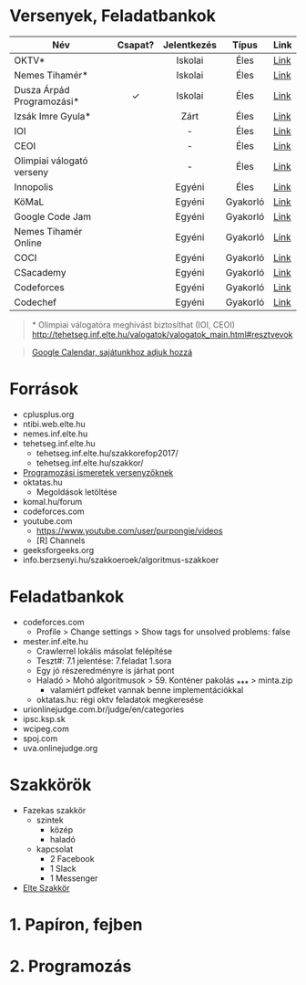 # Versenyek, Feladatbankok
| Név | Csapat? | Jelentkezés | Típus | Link |
| ---			| :-: | :-: | :-: | ---			|
| OKTV*						|   | Iskolai	| Éles		| [Link](https://www.oktatas.hu/kozneveles/tanulmanyi_versenyek/oktv_kereteben/aktualis_versenyidoszak) |
| Nemes Tihamér*			|   | Iskolai	| Éles		| [Link](http://nemes.inf.elte.hu/) |
| Dusza Árpád Programozási*	| ✓ | Iskolai	| Éles		| [Link](https://isze.hu/dusza-arpad-orszagos-programozoi-emlekverseny/) |
| Izsák Imre Gyula*			|   | Zárt		| Éles		| [Link](http://www.zmgzeg.sulinet.hu/izsak/) |
| IOI						|   | -			| Éles		| [Link](https://ioinformatics.org/) |
| CEOI						|   | -			| Éles		| [Link](http://ceoi.inf.elte.hu/) |
| Olimpiai válogató verseny	|   | -			| Éles		| [Link](http://tehetseg.inf.elte.hu/valogatok/valogatok_main.html) |
| Innopolis					|   | Egyéni	| Éles		| [Link](https://olymp.innopolis.ru/en/ooui/information/) |
| KöMaL						|   | Egyéni	| Gyakorló	| [Link](https://www.komal.hu/) |
| Google Code Jam			|   | Egyéni	| Gyakorló	| [Link](https://codingcompetitions.withgoogle.com/codejam) |
| Nemes Tihamér Online		|   | Egyéni	| Gyakorló	| [Link](http://tehetseg.inf.elte.hu/nemes-online/) |
| COCI						|   | Egyéni	| Gyakorló	| [Link](http://hsin.hr/coci/) |
| CSacademy					|   | Egyéni	| Gyakorló	| [Link](https://csacademy.com/) |
| Codeforces				|   | Egyéni	| Gyakorló	| [Link](https://codeforces.com/) |
| Codechef					|   | Egyéni	| Gyakorló	| [Link](https://www.codechef.com/) |
> \* Olimpiai válogatóra meghívást biztosíthat (IOI, CEOI)  
> http://tehetseg.inf.elte.hu/valogatok/valogatok_main.html#resztvevok

> [Google Calendar, sajátunkhoz adjuk hozzá](https://calendar.google.com/calendar/embed?title=Tanulm%C3%A1nyi+versenyek&wkst=2&bgcolor=%23FFFFFF&src=ss881teo41uk82ir2g5p4bk6l0@group.calendar.google.com&color=%23182C57&src=rsd5iorkti3b2fuclehukn95s0@group.calendar.google.com&color=%23B1440E&src=omhgl1n9epdsefcu087cqouie0@group.calendar.google.com&color=%2342104A&src=hu.hungarian%23holiday@group.v.calendar.google.com&color=%23125A12&ctz=Europe/Budapest&hl=hu)
# Források
- cplusplus.org
- ntibi.web.elte.hu
- nemes.inf.elte.hu
- tehetseg.inf.elte.hu
	- tehetseg.inf.elte.hu/szakkorefop2017/
	- tehetseg.inf.elte.hu/szakkor/
- [Programozási ismeretek versenyzőknek](http://www.zmgzeg.sulinet.hu/programozas/#progism3)
- oktatas.hu
	- Megoldások letöltése
- komal.hu/forum
- codeforces.com
- youtube.com
	- https://www.youtube.com/user/purpongie/videos
	- [R] Channels
- geeksforgeeks.org
- info.berzsenyi.hu/szakkoeroek/algoritmus-szakkoer

# Feladatbankok
- codeforces.com
	- Profile > Change settings > Show tags for unsolved problems: false
- mester.inf.elte.hu
	- Crawlerrel lokális másolat felépítése
	- Teszt#: 7.1 jelentése: 7.feladat 1.sora
	- Egy jó részeredményre is járhat pont
	- Haladó > Mohó algoritmusok > 59. Konténer pakolás ⁎⁎⁎ > minta.zip
		- valamiért pdfeket vannak benne implementációkkal
	- oktatas.hu: régi oktv feladatok megkeresése
- urionlinejudge.com.br/judge/en/categories
- ipsc.ksp.sk
- wcipeg.com
- spoj.com
- uva.onlinejudge.org

# Szakkörök
- Fazekas szakkör
	- szintek
		- közép
		- haladó
	- kapcsolat
		- 2 Facebook
		- 1 Slack
		- 1 Messenger
- [Elte Szakkör](http://tehetseg.inf.elte.hu/szakkorok.html)

# 1. Papíron, fejben
# 2. Programozás